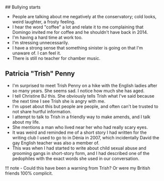 ## Bullying starts

- People are talking about me negatively at the conservatory; cold looks, weird laughter, a frosty feeling.
- I hear the word "coffee" a lot and relate it to me complaining that Domingo invited me for coffee and he shouldn't have back in 2014.
- I'm having a hard time at work too.
- I'm stressing unnecessarily.
- I have a strong sense that something sinister is going on that I'm unaware of. I can feel it.
- There is still no teacher for chamber music.

## Patricia "Trish" Penny

- I'm surprised to meet Trish Penny on a hike with the English ladies after so many years. She seems sad. I notice how much she has aged.
- I tell Christine BJ this. She obviously tells Trish what I've said because the next time I see Trish she is angry with me.
- I'm upset about this but people are people, and often can't be trusted to not share hurtful information.
- I attempt to talk to Trish in a friendly way to make amends, and I talk about my life.
- She mentions a man who lived near her who had really scary eyes.
- It was weird and reminded me of a short story I had written for the writing club I used to go to in Dénia in 2007, which incidentally David the gay English teacher was also a member of.
- This was when I had started to write about child sexual abuse and grooming gangs in short-story form, and I had described one of the pedophiles with the exact words she used in our conversation.

!!! note
    - Could this have been a warning from Trish? Or were my British friends 100% complicit.

